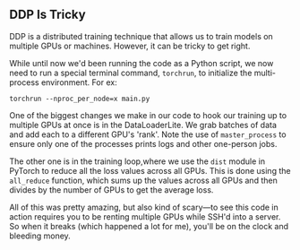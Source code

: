 ## DDP Is Tricky

DDP is a distributed training technique that allows us to train models on multiple GPUs or machines. However, it can be tricky to get right.

While until now we'd been running the code as a Python script, we now need to run a special terminal command, `torchrun`, to initialize the multi-process environment. For ex:

```
torchrun --nproc_per_node=x main.py
```

One of the biggest changes we make in our code to hook our training up to multiple GPUs at once is in the DataLoaderLite. We grab batches of data and add each to a different GPU's 'rank'. Note the use of `master_process` to ensure only one of the processes prints logs and other one-person jobs.

The other one is in the training loop,where we use the `dist` module in PyTorch to reduce all the loss values across all GPUs. This is done using the `all_reduce` function, which sums up the values across all GPUs and then divides by the number of GPUs to get the average loss.

All of this was pretty amazing, but also kind of scary—to see this code in action requires you to be renting multiple GPUs while SSH'd into a server. So when it breaks (which happened a lot for me), you'll be on the clock and bleeding money.
